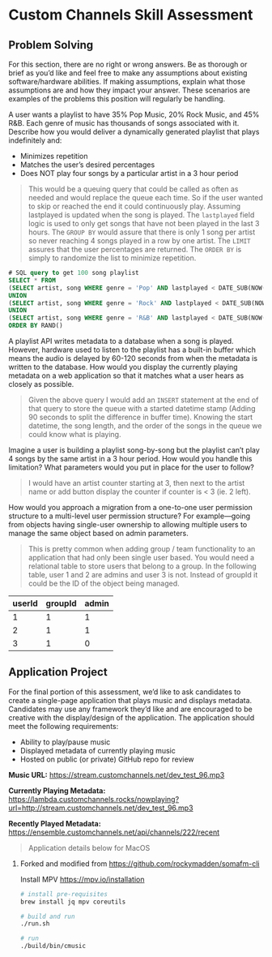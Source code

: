 # Custom Channels Skill Assessment

## Problem Solving

For this section, there are no right or wrong answers. Be as thorough or brief as you’d like and feel free to make any assumptions about existing software/hardware abilities. If making assumptions, explain what those assumptions are and how they impact your answer. These scenarios are examples of the problems this position will regularly be handling.

A user wants a playlist to have 35% Pop Music, 20% Rock Music, and 45% R&B. Each genre of music has thousands of songs associated with it. Describe how you would deliver a dynamically generated playlist that plays indefinitely and:

  - Minimizes repetition
  - Matches the user’s desired percentages
  - Does NOT play four songs by a particular artist in a 3 hour period

> This would be a queuing query that could be called as often as needed and would replace the queue each time.  So if the user wanted to skip or reached the end it could continuously play.  Assuming lastplayed is updated when the song is played.  The `lastplayed` field logic is used to only get songs that have not been played in the last 3 hours.  The `GROUP BY` would assure that there is only 1 song per artist so never reaching 4 songs played in a row by one artist.  The `LIMIT` assures that the user percentages are returned.  The `ORDER BY` is simply to randomize the list to minimize repetition.

```sql
# SQL query to get 100 song playlist
SELECT * FROM
(SELECT artist, song WHERE genre = 'Pop' AND lastplayed < DATE_SUB(NOW(), INTERVAL 3 HOUR) GROUP BY artist LIMIT 35)
UNION
(SELECT artist, song WHERE genre = 'Rock' AND lastplayed < DATE_SUB(NOW(), INTERVAL 3 HOUR) GROUP BY artist LIMIT 20)
UNION
(SELECT artist, song WHERE genre = 'R&B' AND lastplayed < DATE_SUB(NOW(), INTERVAL 3 HOUR) GROUP BY artist LIMIT 45)
ORDER BY RAND()
```

A playlist API writes metadata to a database when a song is played. However, hardware used to listen to the playlist has a built-in buffer which means the audio is delayed by 60-120 seconds from when the metadata is written to the database. How would you display the currently playing 
metadata on a web application so that it matches what a user hears as closely as possible.

> Given the above query I would add an `INSERT` statement at the end of that query to store the queue with a started datetime stamp (Adding 90 seconds to split the difference in buffer time).  Knowing the start datetime, the song length, and the order of the songs in the queue we could know what is playing.

Imagine a user is building a playlist song-by-song but the playlist can’t play 4 songs by the same artist in a 3 hour period. How would you handle this limitation? What parameters would you put in place for the user to follow?

> I would have an artist counter starting at 3, then next to the artist name or add button display the counter if counter is < 3 (ie. 2 left).

How would you approach a migration from a one-to-one user permission structure to a multi-level user permission structure? For example—going from objects having single-user
ownership to allowing multiple users to manage the same object based on admin parameters.

> This is pretty common when adding group / team functionality to an application that had only been single user based.  You would need a relational table to store users that belong to a group.  In the following table, user 1 and 2 are admins and user 3 is not.  Instead of groupId it could be the ID of the object being managed.

| userId | groupId | admin |
|----|----|---|
| 1 | 1 | 1 |
| 2 | 1 | 1 |
| 3 | 1 | 0 |

## Application Project
For the final portion of this assessment, we’d like to ask candidates to create a single-page
application that plays music and displays metadata. Candidates may use any framework they’d
like and are encouraged to be creative with the display/design of the application. The application
should meet the following requirements:

- Ability to play/pause music
- Displayed metadata of currently playing music
- Hosted on public (or private) GitHub repo for review

**Music URL:**
https://stream.customchannels.net/dev_test_96.mp3

**Currently Playing Metadata:**
https://lambda.customchannels.rocks/nowplaying?url=http://stream.customchannels.net/dev_test_96.mp3

**Recently Played Metadata:**
https://ensemble.customchannels.net/api/channels/222/recent

> Application details below for MacOS

1. Forked and modified from https://github.com/rockymadden/somafm-cli

    Install MPV https://mpv.io/installation

    ```sh
    # install pre-requisites
    brew install jq mpv coreutils

    # build and run
    ./run.sh

    # run
    ./build/bin/cmusic
    ```